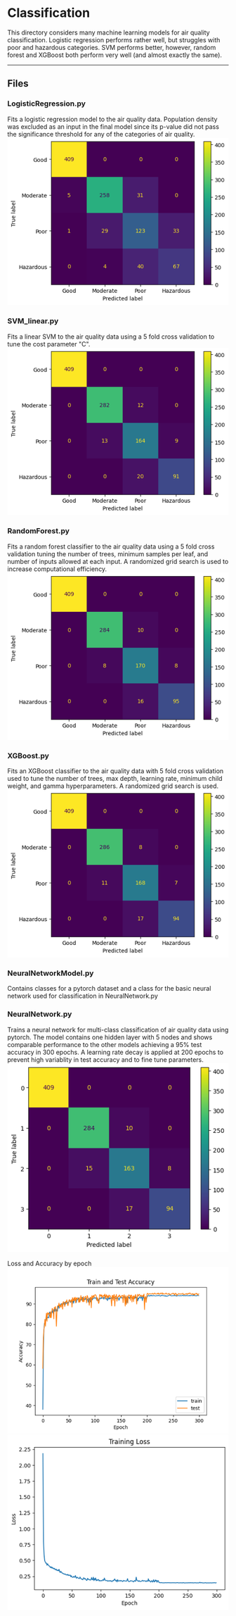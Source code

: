 # Classification

This directory considers many machine learning models for air quality classification. Logistic regression performs rather well, but struggles with poor and hazardous categories. SVM performs better, however, random forest and XGBoost both perform very well (and almost exactly the same).

---

## Files

### LogisticRegression.py
Fits a logistic regression model to the air quality data. Population density was excluded as an input in the final model since its p-value did not pass the significance threshold for any of the categories of air quality.
![alt text](images/LogisticRegression_confusion_matrix_test.png "Logistic Regression Confusion Matrix")

### SVM_linear.py
Fits a linear SVM to the air quality data using a 5 fold cross validation to tune the cost parameter "C".
![alt text](images/SVM_Linear_confusion_matrix_test.png "Linear SVM Confusion Matrix")

### RandomForest.py
Fits a random forest classifier to the air quality data using a 5 fold cross validation tuning the number of trees, minimum samples per leaf, and number of inputs allowed at each input. A randomized grid search is used to increase computational efficiency.
![alt text](images/RandomForest_confusion_matrix_test.png "Random Forest Confusion Matrix")

### XGBoost.py
Fits an XGBoost classifier to the air quality data with 5 fold cross validation used to tune the number of trees, max depth, learning rate, minimum child weight, and gamma hyperparameters. A randomized grid search is used.
![alt text](images/XGBoost_confusion_matrix_test.png "XGBoost Confusion Matrix")

### NeuralNetworkModel.py
Contains classes for a pytorch dataset and a class for the basic neural network used for classification in NeuralNetwork.py

### NeuralNetwork.py
Trains a neural network for multi-class classification of air quality data using pytorch. The model contains one hidden layer with 5 nodes and shows comparable performance to the other models achieving a 95% test accuracy in 300 epochs. A learning rate decay is applied at 200 epochs to prevent high variablity in test accuracy and to fine tune parameters.
![alt text](images/NN_Confusion_Matrix_test.png "Neural Network Confusion Matrix")

Loss and Accuracy by epoch
![alt text](images/NN_accuracy.png "Neural Network Accuracy")
![alt text](images/NN_loss.png "Neural Network Loss")
